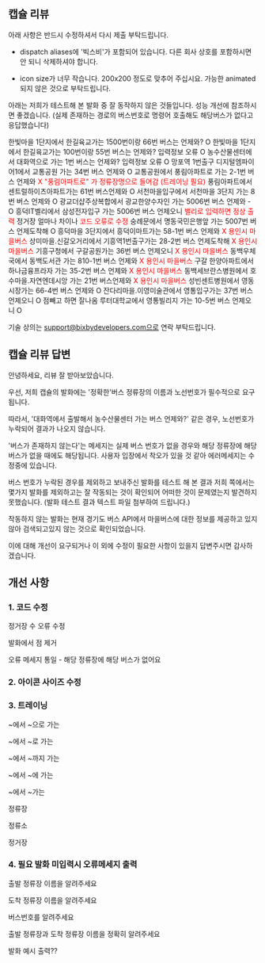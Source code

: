 ## 캡슐 리뷰

아래 사항은 반드시 수정하셔서 다시 제출 부탁드립니다.

- dispatch aliases에 '빅스비'가 포함되어 있습니다. 다른 회사 상호를 포함하시면 안 되니 삭제하셔야 합니다.

- icon size가 너무 작습니다. 200x200 정도로 맞추어 주십시요. 가능한 animated되지 않은 것으로 부탁드립니다.

아래는 저희가 테스트해 본 발화 중 잘 동작하지 않은 것들입니다. 성능 개선에 참조하시면 좋겠습니다. (실제 존재하는 경로의 버스번호로 명령어 호출해도 해당버스가 없다고 응답했습니다)

한빛마을 1단지에서 한길육교가는 1500번이랑 66번 버스는 언제와? O
한빛마을 1단지에서 한길육교가는 100번이랑 55번 버스는 언제와? 입력정보 오류 O
농수산물센터에서 대화역으로 가는 1번 버스는 언제와? 입력정보 오류 O
망포역 1번출구 디지털엠파이어1에서 교통공원 가는 34번 버스 언제와 O
교통공원에서 풍림아파트로 가는 2-1번 버스 언제와  <span style="color:red">X "풍림아파트로" 가 정류장명으로 들어감 (트레이닝 필요)</span>
풍림아파트에서 센트럴하이츠아파트가는 61번 버스언제와  O
서천마을입구에서 서천마을 3단지 가는 8번 버스 언제와  O
광교더샵주상복합에서 광교한양수자인 가는 5006번 버스 언제와 - O
흥덕IT벨리에서 삼성전자입구 가는 5006번 버스 언제오니  <span style="color:red">밸리로 입력하면 정상 출력</span>
정거장 얼마나 차이나 <span style="color:red">코드 오류로 수정</span>
숭례문에서 명동국민은행앞 가는 5007번 버스 언제도착해 O
흥덕마을 3단지에서 흥덕이마트가는 58-1번 버스 언제와 <span style="color:red">X 용인시 마을버스</span>
상미마을.신갈오거리에서 기흥역1번출구가는 28-2번 버스 언제도착해 <span style="color:red">X 용인시 마을버스</span>
기흥구청에서 구갈공원가는 36번 버스 언제오니 <span style="color:red">X 용인시 마을버스</span>
동백우체국에서 동백도서관 가는 810-1번 버스 언제와 <span style="color:red">X 용인시 마을버스</span>
구갈 한양아파트에서 하나금융프라자 가는 35-2번 버스 언제와 <span style="color:red">X 용인시 마을버스</span>
동백세브란스병원에서 호수마을.자연엔데시앙 가는 21번 버스언제와 <span style="color:red">X 용인시 마을버스</span>
성빈센트병원에서 영동시장가는 66-4번 버스 언제와 O
잔다리마을.이영미술관에서 영통입구가는 37번 버스 언제오니 O 점빼고 하면 잘나옴
루터대학교에서 영통빌리지 가는 10-5번 버스 언제오니 O

기술 상의는 support@bixbydevelopers.com으로 연락 부탁드립니다.



## 캡슐 리뷰 답변

안녕하세요, 리뷰 잘 받아보았습니다.

 우선, 저희 캡슐의 발화에는 '정확한'버스 정류장의 이름과 노선번호가 필수적으로 요구됩니다.

 따라서,  '대화역에서 출발해서 농수산물센터 가는 버스 언제와?' 같은 경우, 노선번호가 누락되어 결과가 나오지 않습니다.

 '버스가 존재하지 않는다'는 메세지는 실제 버스 번호가 없을 경우와 해당 정류장에 해당 버스가 없을 때에도 해당됩니다. 사용자 입장에서 착오가 있을 것 같아 에러메세지는 수정중에 있습니다.

 버스 번호가 누락된 경우를 제외하고 보내주신 발화를 테스트 해 본 결과 저희 쪽에서는 몇가지 발화를 제외하고는 잘 작동되는 것이 확인되어 어떠한 것이 문제였는지 발견하지 못했습니다. (발화 테스트 결과 텍스트 파일 첨부하여 드립니다.)

 작동하지 않는 발화는 현재 경기도 버스 API에서 마을버스에 대한 정보를 제공하고 있지 않아 검색되고있지 않는 것으로 확인되었습니다.

 이에 대해 개선이 요구되거나 이 외에 수정이 필요한 사항이 있을지 답변주시면 감사하겠습니다.



## 개선 사항

### 1. 코드 수정

정거장 수 오류 수정

발화에서 점 제거

오류 메세지 통일 - 해당 정류장에 해당 버스가 없어요

### 2. 아이콘 사이즈 수정

### 3. 트레이닝

~에서 ~으로 가는

~에서 ~로 가는 

~에서 ~까지 가는

~에서 ~에 가는

~에서 ~가는

정류장

정류소

정거장

### 4. 필요 발화 미입력시 오류메세지 출력

출발 정류장 이름을 알려주세요

도착 정류장 이름을 알려주세요

버스번호를 알려주세요

출발 정류장과 도착 정류장 이름을 정확히 알려주세요

발화 예시 출력??

